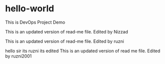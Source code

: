 # hello-world
This is DevOps Project Demo

This is an updated version of read-me file. 
Edited by Nizzad


This is an updated version of read-me file. 
Edited by ruzni 

hello sir its ruzni 
its edited
This is an updated version of read me file. 
Edited by ruzni2001

